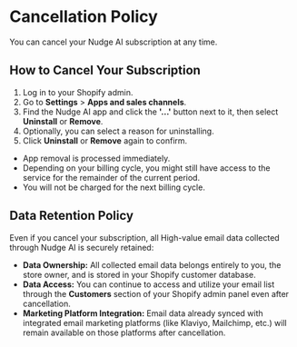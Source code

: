 # Cancellation Policy

You can cancel your Nudge AI subscription at any time.

## How to Cancel Your Subscription

1.  Log in to your Shopify admin.
2.  Go to **Settings** > **Apps and sales channels**.
3.  Find the Nudge AI app and click the **'...'** button next to it, then select **Uninstall** or **Remove**.
4.  Optionally, you can select a reason for uninstalling.
5.  Click **Uninstall** or **Remove** again to confirm.

*   App removal is processed immediately.
*   Depending on your billing cycle, you might still have access to the service for the remainder of the current period.
*   You will not be charged for the next billing cycle.

## Data Retention Policy

Even if you cancel your subscription, all High-value email data collected through Nudge AI is securely retained:

*   **Data Ownership:** All collected email data belongs entirely to you, the store owner, and is stored in your Shopify customer database.
*   **Data Access:** You can continue to access and utilize your email list through the **Customers** section of your Shopify admin panel even after cancellation.
*   **Marketing Platform Integration:** Email data already synced with integrated email marketing platforms (like Klaviyo, Mailchimp, etc.) will remain available on those platforms after cancellation.
